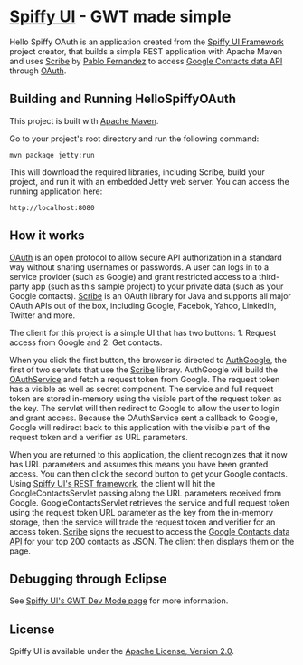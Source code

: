 [Spiffy UI](http://www.spiffyui.org) - GWT made simple
==================================================

Hello Spiffy OAuth is an application created from the [Spiffy UI Framework](http://www.spiffyui.org) project creator, that builds a simple REST application with Apache Maven and uses [Scribe](https://github.com/fernandezpablo85/scribe-java) by [Pablo Fernandez](http://www.linkedin.com/in/fernandezpablo85) to access [Google Contacts data API](http://code.google.com/apis/contacts/docs/1.0/developers_guide_js.html) through [OAuth](http://oauth.net/).


Building and Running HelloSpiffyOAuth
--------------------------------------

This project is built with [Apache Maven](http://maven.apache.org/).  
    
Go to your project's root directory and run the following command:

    mvn package jetty:run
        
This will download the required libraries, including Scribe, build your project, and run it with an embedded Jetty web server.  You can access the running application here:

    http://localhost:8080
    

How it works
--------------------------------------
[OAuth](http://oauth.net/) is an open protocol to allow secure API authorization in a standard way without sharing usernames or passwords.  A user can logs in to a service provider (such as Google) and grant restricted access to a third-party app (such as this sample project) to your private data (such as your Google contacts). [Scribe](https://github.com/fernandezpablo85/scribe-java) is an OAuth library for Java and supports all major OAuth APIs out of the box, including Google, Facebok, Yahoo, LinkedIn, Twitter and more.

The client for this project is a simple UI that has two buttons: 1. Request access from Google and 2. Get contacts.

When you click the first button, the browser is directed to [AuthGoogle](https://github.com/spiffyui/HelloSpiffyOAuth/blob/master/src/main/java/org/spiffyui/hellospiffyoauth/server/AuthGoogle.java), the first of two servlets that use the [Scribe](https://github.com/fernandezpablo85/scribe-java) library.  AuthGoogle will build the [OAuthService](https://github.com/fernandezpablo85/scribe-java/blob/master/src/main/java/org/scribe/oauth/OAuthService.java) and fetch a request token from Google.  The request token has a visible as well as secret component.  The service and full request token are stored in-memory using the visible part of the request token as the key.  The servlet will then redirect to Google to allow the user to login and grant access.  Because the OAuthService sent a callback to Google, Google will redirect back to this application with the visible part of the request token and a verifier as URL parameters.  

When you are returned to this application, the client recognizes that it now has URL parameters and assumes this means you have been granted access.  You can then click the second button to get your Google contacts.  Using [Spiffy UI's REST framework](http://www.spiffyui.org/?rest), the client will hit the GoogleContactsServlet passing along the URL parameters received from Google.  GoogleContactsServlet retrieves the service and full request token using the request token URL parameter as the key from the in-memory storage, then the service will trade the request token and verifier for an access token.  [Scribe](https://github.com/fernandezpablo85/scribe-java) signs the request to access the [Google Contacts data API](http://code.google.com/apis/contacts/docs/1.0/developers_guide_js.html) for your top 200 contacts as JSON.  The client then displays them on the page.


Debugging through Eclipse
--------------------------------------

See [Spiffy UI's GWT Dev Mode page](http://www.spiffyui.org/#!hostedMode) for more information.


License
--------------------------------------

Spiffy UI is available under the [Apache License, Version 2.0](http://www.apache.org/licenses/LICENSE-2.0.html).
